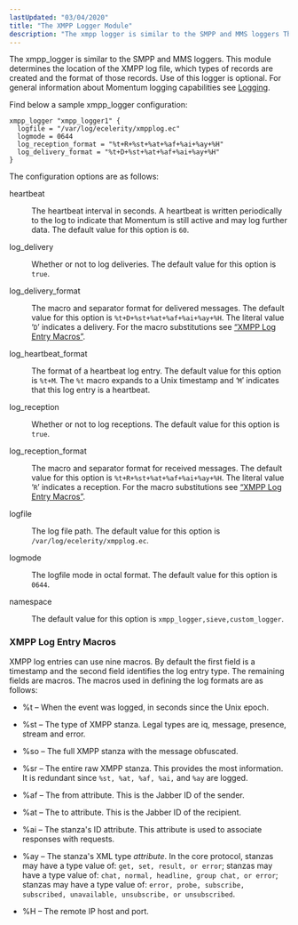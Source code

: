 ```yaml
---
lastUpdated: "03/04/2020"
title: "The XMPP Logger Module"
description: "The xmpp logger is similar to the SMPP and MMS loggers This module determines the location of the XMPP log file which types of records are created and the format of those records Use of this logger is optional For general information about Momentum logging capabilities see Logging Find below..."
---
```


The xmpp_logger is similar to the SMPP and MMS loggers. This module determines the location of the XMPP log file, which types of records are created and the format of those records. Use of this logger is optional. For general information about Momentum logging capabilities see [Logging](/momentum/3/3-reference/operations-logging).

Find below a sample xmpp_logger configuration:

```
xmpp_logger "xmpp_logger1" {
  logfile = "/var/log/ecelerity/xmpplog.ec"
  logmode = 0644
  log_reception_format = "%t+R+%st+%at+%af+%ai+%ay+%H"
  log_delivery_format = "%t+D+%st+%at+%af+%ai+%ay+%H"
}
```

The configuration options are as follows:

<dl class="variablelist">

<dt>heartbeat</dt>

<dd>

The heartbeat interval in seconds. A heartbeat is written periodically to the log to indicate that Momentum is still active and may log further data. The default value for this option is `60`.

</dd>

<dt>log_delivery</dt>

<dd>

Whether or not to log deliveries. The default value for this option is `true`.

</dd>

<dt>log_delivery_format</dt>

<dd>

The macro and separator format for delivered messages. The default value for this option is `%t+D+%st+%at+%af+%ai+%ay+%H`. The literal value ‘`D`’ indicates a delivery. For the macro substitutions see [“XMPP Log Entry Macros”](/momentum/mobile/mobile-reference/modules-xmpp-logger#modules.xmpp_logger.macros).

</dd>

<dt>log_heartbeat_format</dt>

<dd>

The format of a heartbeat log entry. The default value for this option is `%t+M`. The `%t` macro expands to a Unix timestamp and ‘`M`’ indicates that this log entry is a heartbeat.

</dd>

<dt>log_reception</dt>

<dd>

Whether or not to log receptions. The default value for this option is `true`.

</dd>

<dt>log_reception_format</dt>

<dd>

The macro and separator format for received messages. The default value for this option is `%t+R+%st+%at+%af+%ai+%ay+%H`. The literal value ‘`R`’ indicates a reception. For the macro substitutions see [“XMPP Log Entry Macros”](/momentum/mobile/mobile-reference/modules-xmpp-logger#modules.xmpp_logger.macros).

</dd>

<dt>logfile</dt>

<dd>

The log file path. The default value for this option is `/var/log/ecelerity/xmpplog.ec`.

</dd>

<dt>logmode</dt>

<dd>

The logfile mode in octal format. The default value for this option is `0644`.

</dd>

<dt>namespace</dt>

<dd>

The default value for this option is `xmpp_logger,sieve,custom_logger`.

</dd>

</dl>

### <a name="modules.xmpp_logger.macros"></a> XMPP Log Entry Macros

XMPP log entries can use nine macros. By default the first field is a timestamp and the second field identifies the log entry type. The remaining fields are macros. The macros used in defining the log formats are as follows:

*   %t – When the event was logged, in seconds since the Unix epoch.

*   %st – The type of XMPP stanza. Legal types are iq, message, presence, stream and error.

*   %so – The full XMPP stanza with the message obfuscated.

*   %sr – The entire raw XMPP stanza. This provides the most information. It is redundant since `%st, %at, %af, %ai,` and `%ay` are logged.

*   %af – The from attribute. This is the Jabber ID of the sender.

*   %at – The to attribute. This is the Jabber ID of the recipient.

*   %ai – The stanza's ID attribute. This attribute is used to associate responses with requests.

*   %ay – The stanza's XML type *attribute*. In the core protocol, <iq> stanzas may have a type value of: `get, set, result, or error`; <message> stanzas may have a type value of: `chat, normal, headline, group chat, or error`; <presence> stanzas may have a type value of: `error, probe, subscribe, subscribed, unavailable, unsubscribe, or unsubscribed`.

*   %H – The remote IP host and port.
